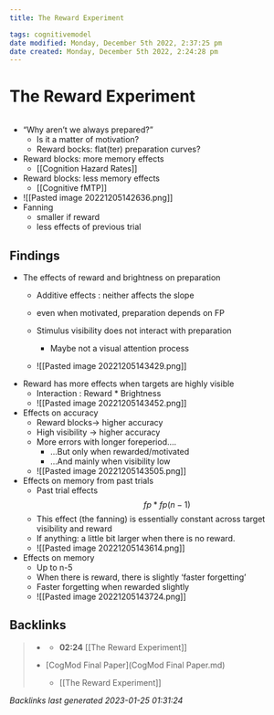 ```yaml
---
title: The Reward Experiment

tags: cognitivemodel 
date modified: Monday, December 5th 2022, 2:37:25 pm
date created: Monday, December 5th 2022, 2:24:28 pm
---
```


# The Reward Experiment
```toc
```
- “Why aren’t we always prepared?”  
	- Is it a matter of motivation?  
	- Reward bocks: flat(ter) preparation curves?
- Reward blocks: more memory effects
	- [[Cognition Hazard Rates]]
- Reward blocks: less memory effects
	- [[Cognitive fMTP]]
- ![[Pasted image 20221205142636.png]]
- Fanning
	- smaller if reward
	- less effects of previous trial

## Findings
- The effects of reward and brightness on preparation
	- Additive effects : neither affects the slope
	- even when motivated, preparation depends on FP
	- Stimulus visibility does not interact with preparation
		- Maybe not a visual attention process
		
	- ![[Pasted image 20221205143429.png]]
- Reward has more effects when targets are highly visible
	- Interaction : Reward * Brightness
	- ![[Pasted image 20221205143452.png]]
- Effects on accuracy
	- Reward blocks→ higher accuracy  
	 - High visibility → higher accuracy  
	 - More errors with longer foreperiod….  
		- …But only when rewarded/motivated  
		- …And mainly when visibility low
	- ![[Pasted image 20221205143505.png]]
- Effects on memory from past trials
	- Past trial effects $$fp \ast fp(n-1)$$
	- This effect (the fanning) is essentially constant across target visibility and reward  
	- If anything: a little bit larger when there is no reward.
	- ![[Pasted image 20221205143614.png]]
- Effects on memory
	- Up to n-5
	- When there is reward, there is slightly ‘faster forgetting’
	- Faster forgetting when rewarded slightly
	- ![[Pasted image 20221205143724.png]]

## Backlinks

> - [](../docs/2022-12-05.md)
>   - **02:24** [[The Reward Experiment]]
>    
> - [CogMod Final Paper](CogMod Final Paper.md)
>   - [[The Reward Experiment]]

_Backlinks last generated 2023-01-25 01:31:24_
